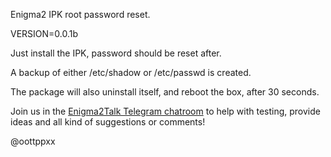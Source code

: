 

Enigma2 IPK root password reset.

VERSION=0.0.1b

Just install the IPK, password should be reset after.

A backup of either /etc/shadow or /etc/passwd is created.

The package will also uninstall itself, and reboot the box,
after 30 seconds.

Join us in the [Enigma2Talk Telegram chatroom](https://t.me/talkenigma2)
to help with testing, provide ideas and all kind of suggestions or comments!

@oottppxx


